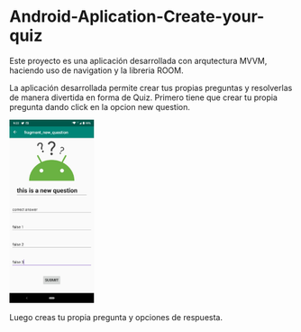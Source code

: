 # Android-Aplication-Create-your-quiz

Este proyecto es una aplicación desarrollada con arqutectura MVVM, haciendo uso de navigation y la libreria ROOM.

La aplicación desarrollada permite crear tus propias preguntas y resolverlas de manera divertida en forma de Quiz.
Primero tiene que crear tu propia pregunta dando click en la opcion new question.


<img src="screenshots/WhatsApp Image 2020-10-26 at 9.23.44 AM.jpeg" width="150" >

Luego creas tu propia pregunta y opciones de respuesta.
